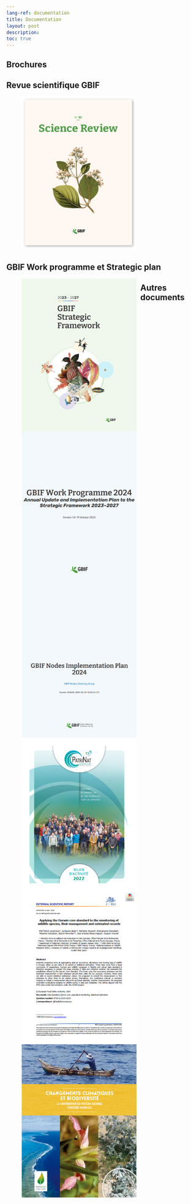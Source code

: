 ```yaml
---
lang-ref: documentation
title: Documentation
layout: post
description: 
toc: true
---
```

## Brochures

## Revue scientifique GBIF
<figure>
    <a href="https://www.gbif.org/science-review" target="_blank"><img src="/assets/images/documents/SR10.png" width="300" height="400" alt="Revue Scientifique n°10" ></a>
</figure>

## GBIF Work programme et Strategic plan
<figure>
    <a href="https://www.gbif.org/strategic-plan" target="_blank"><img src="/assets/images/documents/SF24-27.png" width="300" height="400" style="float:left; margin-right:10px;" alt="Strategic Plan 2023-2027"></a>
</figure> 
<figure>
    <a href="https://docs.gbif.org/2024-work-programme/en/gbif-work-programme-2024.en.pdf" target="_blank"><img src="/assets/images/documents/WP24.png" width="300" height="400" style="float:left; margin-right:10px;" alt="Work Programme 2024"></a>
</figure>
<figure>
    <a href="https://docs.gbif.org/nodes-implementation-2024/en/" target="_blank"><img src="/assets/images/documents/GBIF_NODES_IMP_PLAN_2024.png" width="300" height="400" style="float:left;" alt="Nodes Implementation plan 2024"></a>
</figure>

## Autres documents
<figure>
    <a href="https://www.patrinat.fr/fr/actualites/bilan-dactivite-2022-de-patrinat-et-synthese-2017-2022-7238" target="_blank"><img src="/assets/images/documents/RA_PATRINAT_2022.png" width="300" height="400" style="float:left; margin-right:10px;" alt="Bilan d'activités 2022 de Patrinat"></a>
</figure>
<figure>
    <a href="https://efsa.onlinelibrary.wiley.com/doi/abs/10.2903/sp.efsa.2020.EN-1841" target="_blank"><img src="/assets/images/documents/dwg_enetwild.png" width="300" height="400" style="float:left; margin-right:10px;" alt="Applying the Darwin core standard to the monitoring of wildlife species, their management and estimated records"></a>
</figure>
<figure>
    <a href="/assets/fichiers/changements_climatiques_et_biodiversite.pdf" target="_blank"><img src="/assets/images/documents/MNHN_CLIMAT_BIODIV.png" width="300" height="400" style="float:left;" alt="Changements climatiques et biodiversité"></a>
</figure>

